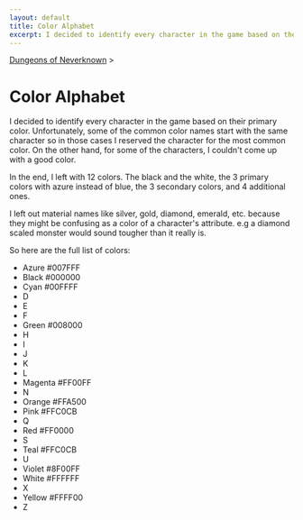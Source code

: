 ```yaml
---
layout: default
title: Color Alphabet
excerpt: I decided to identify every character in the game based on their primary color. Unfortunately, some of the common color names start with the same character so in those cases I reserved the character for the most common color. On the other hand, for some of the characters, I couldn't come up with a good color.
---
```

[Dungeons of Neverknown](https://kosinaz.github.io/Dungeons-of-Neverknown/) >
# Color Alphabet

I decided to identify every character in the game based on their primary color. Unfortunately, some of the common color names start with the same character so in those cases I reserved the character for the most common color. On the other hand, for some of the characters, I couldn't come up with a good color.

In the end, I left with 12 colors. The black and the white, the 3 primary colors with azure instead of blue, the 3 secondary colors, and 4 additional ones.

I left out material names like silver, gold, diamond, emerald, etc. because they might be confusing as a color of a character's attribute. e.g a diamond scaled monster would sound tougher than it really is.

So here are the full list of colors:
* Azure #007FFF
* Black #000000
* Cyan #00FFFF
* D
* E
* F
* Green #008000
* H
* I
* J
* K
* L
* Magenta #FF00FF
* N
* Orange #FFA500
* Pink #FFC0CB
* Q
* Red #FF0000
* S
* Teal #FFC0CB
* U
* Violet #8F00FF
* White #FFFFFF
* X
* Yellow #FFFF00
* Z
